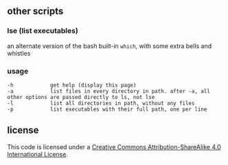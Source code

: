 ## other scripts

### lse (list executables)
an alternate version of the bash built-in `which`, with some extra bells and whistles

### usage
```
-h            get help (display this page)
-a            list files in every directory in path. after -a, all other options are passed directly to ls, not lse
-l            list all directories in path, without any files
-p            list executables with their full path, one per line
```

## license
This code is licensed under a [Creative Commons Attribution-ShareAlike 4.0 International License](http://creativecommons.org/licenses/by-sa/4.0/).

